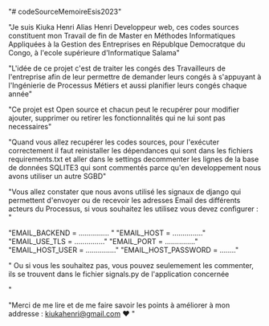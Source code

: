 "# codeSourceMemoireEsis2023" 

"Je suis Kiuka Henri Alias Henri Developpeur web, ces codes sources constituent mon Travail de fin de Master en Méthodes Informatiques Appliquées à la Gestion des Entreprises en Républque Democratque du Congo, à l'ecole supérieure d'Informatique Salama"

"L'idée de ce projet c'est de traiter les congés des Travailleurs de l'entreprise afin de leur permettre de demander leurs congés à s'appuyant à l'Ingénierie de Processus Métiers et aussi planifier leurs congés chaque année"

"Ce projet est Open source et chacun peut le recupérer pour modifier ajouter, supprimer ou  retirer les fonctionnalités qui ne lui sont pas necessaires"

"Quand vous allez recupérer les codes sources, pour l'exécuter correctement il faut reinistaller les dépendances qui sont dans les fichiers requirements.txt et aller dans le settings decommenter les lignes de la base de données SQLITE3 qui sont commentés parce qu'en developpement nous avons utiliser un autre SGBD"

"Vous allez constater que nous avons utilisé les signaux de django qui permettent d'envoyer ou de recevoir les adresses Email des différents acteurs du Processus, si vous souhaitez les utilisez vous devez configurer : "

"EMAIL_BACKEND = ............... "
"EMAIL_HOST = ..............."
"EMAIL_USE_TLS = ..............."
"EMAIL_PORT = ..............."
"EMAIL_HOST_USER = ..............."
"EMAIL_HOST_PASSWORD = ........"

"
Ou si vous les souhaitez pas, vous pouvez seulemement les commenter, ils se trouvent dans le fichier signals.py de l'application concernée

"

"Merci de me lire et de me faire savoir les points à améliorer à mon addresse : kiukahenri@gmail.com ❤️ "



